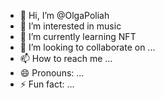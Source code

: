 - 👋 Hi, I’m @OlgaPoliah
- 👀 I’m interested in music
- 🌱 I’m currently learning NFT
- 💞️ I’m looking to collaborate on ...
- 📫 How to reach me ...
- 😄 Pronouns: ...
- ⚡ Fun fact: ...

<!---
OlgaPoliah/OlgaPoliah is a ✨ special ✨ repository because its `README.md` (this file) appears on your GitHub profile.
You can click the Preview link to take a look at your changes.
--->
